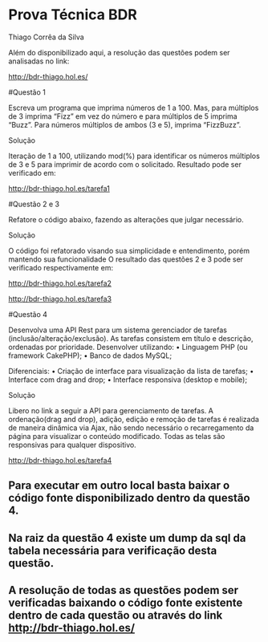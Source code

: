 # Prova Técnica BDR

Thiago Corrêa da Silva

Além do disponibilizado aqui, a resolução das questões podem ser analisadas no link:

http://bdr-thiago.hol.es/

#Questão 1

Escreva um programa que imprima números de 1 a 100. Mas, para múltiplos de 3 imprima 
“Fizz” em vez do número e para múltiplos de 5 imprima “Buzz”. Para números múltiplos 
de ambos (3 e 5), imprima “FizzBuzz”. 

Solução

Iteração de 1 a 100, utilizando mod(%) para identificar os números múltiplos de 3 e 5 para imprimir de acordo com o solicitado.
Resultado pode ser verificado em:

http://bdr-thiago.hol.es/tarefa1

#Questão 2 e 3

Refatore o código abaixo, fazendo as alterações que julgar necessário. 

Solução

O código foi refatorado visando sua simplicidade e entendimento, porém mantendo sua funcionalidade
O resultado das questões 2 e 3 pode ser verificado respectivamente em:

http://bdr-thiago.hol.es/tarefa2

http://bdr-thiago.hol.es/tarefa3

#Questão 4

Desenvolva uma API Rest para  um sistema gerenciador de tarefas 
(inclusão/alteração/exclusão). As tarefas consistem em título e descrição, ordenadas por 
prioridade. 
Desenvolver utilizando: 
•  Linguagem PHP (ou framework CakePHP); 
•  Banco de dados MySQL; 
 
Diferenciais: 
•  Criação de interface para visualização da lista de tarefas; 
•  Interface com drag and drop; 
•  Interface responsiva (desktop e mobile); 

Solução

Libero no link a seguir a API para gerenciamento de tarefas.
A ordenação(drag and drop), adição, edição e remoção de tarefas é realizada de maneira dinâmica via Ajax, não sendo necessário o recarregamento da página para visualizar o conteúdo modificado.
Todas as telas são responsivas para qualquer dispositivo.

http://bdr-thiago.hol.es/tarefa4

## Para executar em outro local basta baixar o código fonte disponibilizado dentro da questão 4.

## Na raiz da questão 4 existe um dump da sql da tabela necessária para verificação desta questão.

## A resolução de todas as questões podem ser verificadas baixando o código fonte existente dentro de cada questão ou através do link http://bdr-thiago.hol.es/



